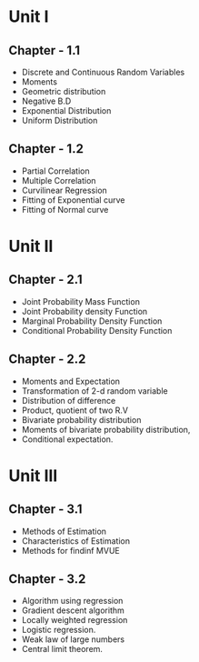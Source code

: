 # Unit I

## Chapter - 1.1

- Discrete and Continuous Random Variables
- Moments
- Geometric distribution
- Negative B.D
- Exponential Distribution
- Uniform Distribution

## Chapter - 1.2

- Partial Correlation
- Multiple Correlation
- Curvilinear Regression  
- Fitting of Exponential curve  
- Fitting of Normal curve  

# Unit II

## Chapter - 2.1

- Joint Probability Mass Function
- Joint Probability density Function
- Marginal Probability Density Function  
- Conditional Probability Density Function

## Chapter - 2.2

- Moments and Expectation
- Transformation of 2-d random variable
- Distribution of difference
- Product, quotient of two R.V
- Bivariate probability distribution
- Moments of bivariate probability distribution,
- Conditional expectation.

# Unit III

## Chapter - 3.1

- Methods of Estimation
- Characteristics of Estimation
- Methods for findinf MVUE

## Chapter - 3.2

- Algorithm using regression
- Gradient descent algorithm
- Locally weighted regression
- Logistic regression.
- Weak law of large numbers
- Central limit theorem.
